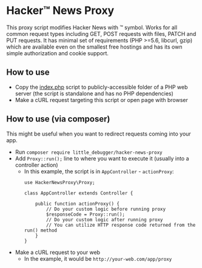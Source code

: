 # Hacker™ News Proxy

This proxy script modifies Hacker News with ™ symbol. Works for all common request types 
including GET, POST requests with files, PATCH and PUT requests. It has minimal set of requirements 
(PHP >=5.6, libcurl, gzip) which are available even on the smallest free hostings and has its own simple authorization 
and cookie support.

## How to use
* Copy the [index.php](index.php) script to publicly-accessible folder of a PHP web server (the script is standalone and has no PHP dependencies)
* Make a cURL request targeting this script or open page with browser

## How to use (via composer)
This might be useful when you want to redirect requests coming into your app. 

* Run `composer require little_debugger/hacker-news-proxy`
* Add `Proxy::run();` line to where you want to execute it (usually into a controller action)
  * In this example, the script is in `AppController` - `actionProxy`:
    ```
    use HackerNewsProxy\Proxy;
    
    class AppController extends Controller {

        public function actionProxy() {
            // Do your custom logic before running proxy
            $responseCode = Proxy::run();
            // Do your custom logic after running proxy
            // You can utilize HTTP response code returned from the run() method
        }
    }
    ```
* Make a cURL request to your web
  * In the example, it would be `http://your-web.com/app/proxy`